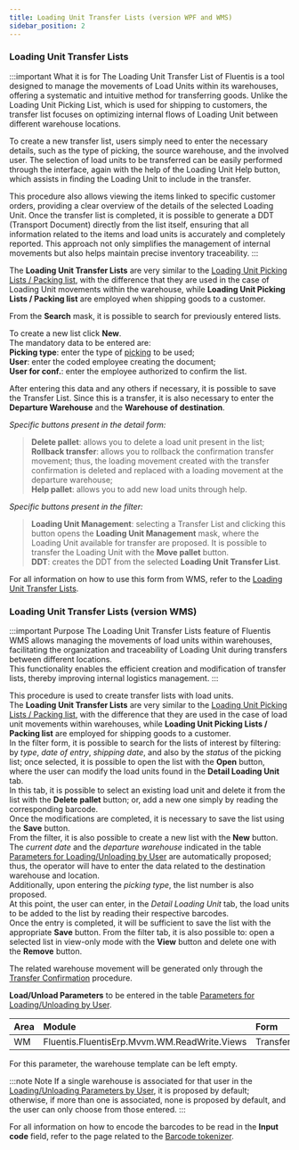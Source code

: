 ```yaml
---
title: Loading Unit Transfer Lists (version WPF and WMS)
sidebar_position: 2
---
```


### Loading Unit Transfer Lists 

:::important What it is for
The Loading Unit Transfer List of Fluentis is a tool designed to manage the movements of Load Units within its warehouses, offering a systematic and intuitive method for transferring goods. Unlike the Loading Unit Picking List, which is used for shipping to customers, the transfer list focuses on optimizing internal flows of Loading Unit between different warehouse locations.

To create a new transfer list, users simply need to enter the necessary details, such as the type of picking, the source warehouse, and the involved user. The selection of load units to be transferred can be easily performed through the interface, again with the help of the Loading Unit Help button, which assists in finding the Loading Unit to include in the transfer.

This procedure also allows viewing the items linked to specific customer orders, providing a clear overview of the details of the selected Loading Unit. Once the transfer list is completed, it is possible to generate a DDT (Transport Document) directly from the list itself, ensuring that all information related to the items and load units is accurately and completely reported. This approach not only simplifies the management of internal movements but also helps maintain precise inventory traceability.
:::

The **Loading Unit Transfer Lists** are very similar to the [Loading Unit Picking Lists / Packing list](/docs/logistics/udc/loading-unit-packing-lists/loading-unit), with the difference that they are used in the case of Loading Unit movements within the warehouse, while **Loading Unit Picking Lists / Packing list** are employed when shipping goods to a customer.

From the **Search** mask, it is possible to search for previously entered lists.

To create a new list click **New**.          
The mandatory data to be entered are:        
**Picking type**: enter the type of [picking](/docs/logistics/picking/picking-management) to be used;       
**User**: enter the coded employee creating the document;      
**User for conf.**: enter the employee authorized to confirm the list.    

After entering this data and any others if necessary, it is possible to save the Transfer List. Since this is a transfer, it is also necessary to enter the **Departure Warehouse** and the **Warehouse of destination**.       

*Specific buttons present in the detail form:*

> **Delete pallet**: allows you to delete a load unit present in the list;      
> **Rollback transfer**: allows you to rollback the confirmation transfer movement; thus, the loading movement created with the transfer confirmation is deleted and replaced with a loading movement at the departure warehouse;         
> **Help pallet**: allows you to add new load units through help.

*Specific buttons present in the filter:*

> **Loading Unit Management**: selecting a Transfer List and clicking this button opens the **Loading Unit Management** mask, where the Loading Unit available for transfer are proposed. It is possible to transfer the Loading Unit with the **Move pallet** button.             
> **DDT**: creates the DDT from the selected **Loading Unit Transfer List**.    

For all information on how to use this form from WMS, refer to the [Loading Unit Transfer Lists](/docs/logistics/wms/udc/loading-unit-transfer-list).

### Loading Unit Transfer Lists (version WMS)

:::important Purpose
The Loading Unit Transfer Lists feature of Fluentis WMS allows managing the movements of load units within warehouses, facilitating the organization and traceability of Loading Unit during transfers between different locations.        
This functionality enables the efficient creation and modification of transfer lists, thereby improving internal logistics management.
:::

This procedure is used to create transfer lists with load units.        
The **Loading Unit Transfer Lists** are very similar to the [Loading Unit Picking Lists / Packing list](/docs/logistics/udc/loading-unit-packing-lists/loading-unit), with the difference that they are used in the case of load unit movements within warehouses, while **Loading Unit Picking Lists / Packing list** are employed for shipping goods to a customer.          
In the filter form, it is possible to search for the lists of interest by filtering: by *type*, *date of entry*, *shipping date*, and also by the *status* of the picking list; once selected, it is possible to open the list with the **Open** button, where the user can modify the load units found in the **Detail Loading Unit** tab.       
In this tab, it is possible to select an existing load unit and delete it from the list with the **Delete pallet** button; or, add a new one simply by reading the corresponding barcode.            
Once the modifications are completed, it is necessary to save the list using the **Save** button.           
From the filter, it is also possible to create a new list with the **New** button.        
The *current date* and the *departure warehouse* indicated in the table [Parameters for Loading/Unloading by User](/docs/configurations/parameters/general-parameters/deliverynotes-grouping) are automatically proposed; thus, the operator will have to enter the data related to the destination warehouse and location.           
Additionally, upon entering the *picking type*, the list number is also proposed.        
At this point, the user can enter, in the *Detail Loading Unit* tab, the load units to be added to the list by reading their respective barcodes.          
Once the entry is completed, it will be sufficient to save the list with the appropriate **Save** button.
From the filter tab, it is also possible to: open a selected list in view-only mode with the **View** button and delete one with the **Remove** button.

The related warehouse movement will be generated only through the [Transfer Confirmation](/docs/logistics/wms/udc/confirm-transfer) procedure.

**Load/Unload Parameters** to be entered in the table [Parameters for Loading/Unloading by User](/docs/configurations/parameters/general-parameters/deliverynotes-grouping).

| Area | Module | Form |
| :-- | :-- | :-- |
| WM | Fluentis.FluentisErp.Mvvm.WM.ReadWrite.Views | TransferPickingList |

For this parameter, the warehouse template can be left empty.

:::note Note
If a single warehouse is associated for that user in the [Loading/Unloading Parameters by User](/docs/configurations/parameters/general-parameters/deliverynotes-grouping), it is proposed by default; otherwise, if more than one is associated, none is proposed by default, and the user can only choose from those entered.
:::

For all information on how to encode the barcodes to be read in the **Input code** field, refer to the page related to the [Barcode tokenizer](/docs/configurations/tables/general-settings/barcode-tokenizer).